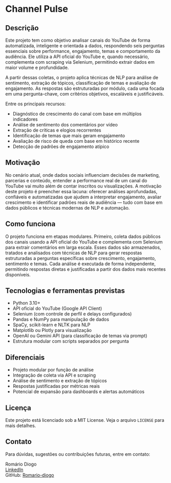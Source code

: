 
# Channel Pulse

## Descrição

Este projeto tem como objetivo analisar canais do YouTube de forma automatizada, inteligente e orientada a dados, respondendo seis perguntas essenciais sobre performance, engajamento, temas e comportamento da audiência. Ele utiliza a API oficial do YouTube e, quando necessário, complementa com scraping via Selenium, permitindo extrair dados em maior volume e profundidade.

A partir dessas coletas, o projeto aplica técnicas de NLP para análise de sentimento, extração de tópicos, classificação de temas e avaliação de engajamento. As respostas são estruturadas por módulo, cada uma focada em uma pergunta-chave, com critérios objetivos, escaláveis e justificáveis.

Entre os principais recursos:

- Diagnóstico de crescimento do canal com base em múltiplos indicadores
- Análise de sentimento dos comentários por vídeo
- Extração de críticas e elogios recorrentes
- Identificação de temas que mais geram engajamento
- Avaliação de risco de queda com base em histórico recente
- Detecção de padrões de engajamento atípico

## Motivação

No cenário atual, onde dados sociais influenciam decisões de marketing, parcerias e conteúdo, entender a performance real de um canal do YouTube vai muito além de contar inscritos ou visualizações. A motivação deste projeto é preencher essa lacuna: oferecer análises aprofundadas, confiáveis e automatizadas que ajudem a interpretar engajamento, avaliar crescimento e identificar padrões reais de audiência — tudo com base em dados públicos e técnicas modernas de NLP e automação.

## Como funciona

O projeto funciona em etapas modulares. Primeiro, coleta dados públicos dos canais usando a API oficial do YouTube e complementa com Selenium para extrair comentários em larga escala. Esses dados são armazenados, tratados e analisados com técnicas de NLP para gerar respostas estruturadas a perguntas específicas sobre crescimento, engajamento, sentimento e temas. Cada análise é executada de forma independente, permitindo respostas diretas e justificadas a partir dos dados mais recentes disponíveis.

## Tecnologias e ferramentas previstas

- Python 3.10+
- API oficial do YouTube (Google API Client)
- Selenium (com controle de perfil e delays configurados)
- Pandas e NumPy para manipulação de dados
- SpaCy, scikit-learn e NLTK para NLP
- Matplotlib ou Plotly para visualização
- OpenAI ou Gemini API (para classificação de temas via prompt)
- Estrutura modular com scripts separados por pergunta

## Diferenciais

- Projeto modular por função de análise
- Integração de coleta via API e scraping
- Análise de sentimento e extração de tópicos
- Respostas justificadas por métricas reais
- Potencial de expansão para dashboards e alertas automáticos

## Licença

Este projeto está licenciado sob a MIT License. Veja o arquivo `LICENSE` para mais detalhes.

## Contato

Para dúvidas, sugestões ou contribuições futuras, entre em contato:

Romário Diogo  
[LinkedIn](https://www.linkedin.com/in/2606roma/)  
GitHub: [Romario-diogo](https://github.com/Romario-diogo)
